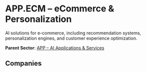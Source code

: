 # APP.ECM – eCommerce & Personalization

AI solutions for e-commerce, including recommendation systems, personalization engines, and customer experience optimization.


**Parent Sector**: [APP – AI Applications & Services](app.md)

## Companies

